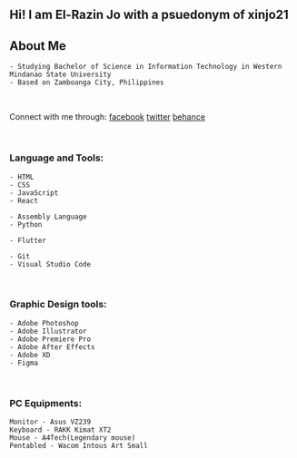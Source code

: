 
## Hi! I am El-Razin Jo with a psuedonym of xinjo21

## About Me
    - Studying Bachelor of Science in Information Technology in Western Mindanao State University
    - Based on Zamboanga City, Philippines

<br/>

Connect with me through:
[facebook]
[twitter]
[behance]

<br/>

### Language and Tools:
    - HTML
    - CSS
    - JavaScript
    - React

    - Assembly Language
    - Python
    
    - Flutter

    - Git
    - Visual Studio Code

<br/>

### Graphic Design tools:
    - Adobe Photoshop
    - Adobe Illustrator
    - Adobe Premiere Pro
    - Adobe After Effects
    - Adobe XD
    - Figma

<br/>

### PC Equipments:
    Monitor - Asus VZ239
    Keyboard - RAKK Kimat XT2
    Mouse - A4Tech(Legendary mouse)
    Pentabled - Wacom Intous Art Small


<br/>
<br/>

[facebook]: https://fb.com/xinjo21
[twitter]: https://twitter.com/xinjo21
[behance]: https://www.behance.net/xinjo21
